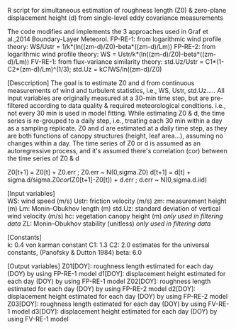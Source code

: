 R script for simultaneous estimation of roughness length (Z0) & zero-plane displacement height (d) from single-level eddy covariance measurements

The code modifies and implements the 3 approaches used in Graf et al.,2014 Boundary-Layer Meteorol.
 FP-RE-1: from logarithmic wind profile theory: WS/Ustr = 1/k*(ln((zm-d)/Z0)-beta*((zm-d)/Lm))
 FP-RE-2: from logarithmic wind profile theory: WS = Ustr/k*(ln((zm-d)/Z0)-beta*((zm-d)/Lm))
 FV-RE-1: from flux-variance similarity theory: std.Uz/Ustr = C1*(1-C2*(zm-d)/Lm)^(1/3); std.Uz = k*C1*WS/ln((zm-d)/Z0)               

[Desccription]
The goal is to estimate Z0 and d from continuous measurements of wind and turbulent statistics, i.e., WS, Ustr, std.Uz.....  All input variables are originally measured at a 30-min time step, but are pre-filtered according to data quality & required meteorological conditions. i.e., not every 30 min is used in model fitting.
While estimating Z0 & d, the time series is re-grouped to a daily step, i.e., treating each 30 min within a day as a sampling replicate. Z0 and d are estimated at a daily time step, as they are both functions of canopy structures (height, leaf area...), assuming no changes within a day. The time series of Z0 or d is assumed as an autoregressive process, and it's assumed there's correlation (cor) between the time series of Z0 & d

Z0[t+1] = Z0[t] + Z0.err ; Z0.err ~ N(0,sigma.Z0)
d[t+1] = d[t] + sigma.d/sigma.Z0*cor*(Z0[t+1]-Z0[t]) + d.err ; d.err ~ N(0,sigma.d.iid)

[Input variables]  
WS: wind speed (m/s)
Ustr: friction velocity (m/s)
zm: measurement height (m)
Lm: Monin–Obukhov length (m)
std.Uz: standard deviation of vertical wind velocity (m/s)
hc: vegetation canopy height (m) *only used in filtering data*
ZL: Monin–Obukhov stability (unitless) *only used in filtering data*

[Constants]      
k: 0.4 von karman constant
C1: 1.3
C2: 2.0 estimates for the universal constants, (Panofsky & Dutton 1984)
beta: 6.0

[Output variables]
Z01[DOY]: roughness length estimated for each day (DOY) by using FP-RE-1 model
d1[DOY]: displacement height estimated for each day (DOY) by using FP-RE-1 model
Z02[DOY]: roughness length estimated for each day (DOY) by using FP-RE-2 model
d2[DOY]: displacement height estimated for each day (DOY) by using FP-RE-2 model
Z03[DOY]: roughness length estimated for each day (DOY) by using FV-RE-1 model
d3[DOY]: displacement height estimated for each day (DOY) by using FV-RE-1 model

